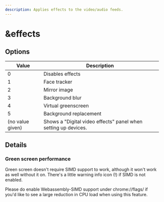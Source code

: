 ```yaml
---
description: Applies effects to the video/audio feeds.
---
```


# \&effects

## Options

| Value            | Description                                                    |
| ---------------- | -------------------------------------------------------------- |
| 0                | Disables effects                                               |
| 1                | Face tracker                                                   |
| 2                | Mirror image                                                   |
| 3                | Background blur                                                |
| 4                | Virtual greenscreen                                            |
| 5                | Background replacement                                         |
| (no value given) | Shows a "Digital video effects" panel when setting up devices. |

## Details

### Green screen performance

Green screen doesn't require SIMD support to work, although it won't work as well without it on. There's a little warning info icon (!) if SIMD is not enabled.

Please do enable Webassembly-SIMD support under chrome://flags/ if you'd like to see a large reduction in CPU load when using this feature.
